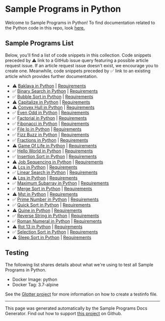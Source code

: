 # Sample Programs in Python

Welcome to Sample Programs in Python! To find documentation related to the Python code in this repo, look [here.](https://sample-programs.therenegadecoder.com/languages/python)

## Sample Programs List

Below, you'll find a list of code snippets in this collection. Code snippets preceded by :warning: link to a GitHub issue query featuring a possible article request issue. If an article request issue doesn't exist, we encourage you to create one. Meanwhile, code snippets preceded by :white_check_mark: link to an existing article which provides further documentation.

- :warning: [Baklava in Python](https://github.com//TheRenegadeCoder/sample-programs-website/issues?utf8=%E2%9C%93&q=is%3Aissue+is%3Aopen+baklava+python) | [Requirements](https://sample-programs.therenegadecoder.com/projects/baklava)
- :white_check_mark: [Binary Search in Python](https://sample-programs.therenegadecoder.com/projects/binary-search/python) | [Requirements](https://sample-programs.therenegadecoder.com/projects/binary-search)
- :white_check_mark: [Bubble Sort in Python](https://sample-programs.therenegadecoder.com/projects/bubble-sort/python) | [Requirements](https://sample-programs.therenegadecoder.com/projects/bubble-sort)
- :warning: [Capitalize in Python](https://github.com//TheRenegadeCoder/sample-programs-website/issues?utf8=%E2%9C%93&q=is%3Aissue+is%3Aopen+capitalize+python) | [Requirements](https://sample-programs.therenegadecoder.com/projects/capitalize)
- :warning: [Convex Hull in Python](https://github.com//TheRenegadeCoder/sample-programs-website/issues?utf8=%E2%9C%93&q=is%3Aissue+is%3Aopen+convex+hull+python) | [Requirements](https://sample-programs.therenegadecoder.com/projects/convex-hull)
- :white_check_mark: [Even Odd in Python](https://sample-programs.therenegadecoder.com/projects/even-odd/python) | [Requirements](https://sample-programs.therenegadecoder.com/projects/even-odd)
- :white_check_mark: [Factorial in Python](https://sample-programs.therenegadecoder.com/projects/factorial/python) | [Requirements](https://sample-programs.therenegadecoder.com/projects/factorial)
- :white_check_mark: [Fibonacci in Python](https://sample-programs.therenegadecoder.com/projects/fibonacci/python) | [Requirements](https://sample-programs.therenegadecoder.com/projects/fibonacci)
- :white_check_mark: [File Io in Python](https://sample-programs.therenegadecoder.com/projects/file-io/python) | [Requirements](https://sample-programs.therenegadecoder.com/projects/file-io)
- :white_check_mark: [Fizz Buzz in Python](https://sample-programs.therenegadecoder.com/projects/fizz-buzz/python) | [Requirements](https://sample-programs.therenegadecoder.com/projects/fizz-buzz)
- :white_check_mark: [Fractions in Python](https://sample-programs.therenegadecoder.com/projects/fractions/python) | [Requirements](https://sample-programs.therenegadecoder.com/projects/fractions)
- :warning: [Game Of Life in Python](https://github.com//TheRenegadeCoder/sample-programs-website/issues?utf8=%E2%9C%93&q=is%3Aissue+is%3Aopen+game+of+life+python) | [Requirements](https://sample-programs.therenegadecoder.com/projects/game-of-life)
- :white_check_mark: [Hello World in Python](https://sample-programs.therenegadecoder.com/projects/hello-world/python) | [Requirements](https://sample-programs.therenegadecoder.com/projects/hello-world)
- :white_check_mark: [Insertion Sort in Python](https://sample-programs.therenegadecoder.com/projects/insertion-sort/python) | [Requirements](https://sample-programs.therenegadecoder.com/projects/insertion-sort)
- :warning: [Job Sequencing in Python](https://github.com//TheRenegadeCoder/sample-programs-website/issues?utf8=%E2%9C%93&q=is%3Aissue+is%3Aopen+job+sequencing+python) | [Requirements](https://sample-programs.therenegadecoder.com/projects/job-sequencing)
- :warning: [Lcs in Python](https://github.com//TheRenegadeCoder/sample-programs-website/issues?utf8=%E2%9C%93&q=is%3Aissue+is%3Aopen+lcs+python) | [Requirements](https://sample-programs.therenegadecoder.com/projects/lcs)
- :white_check_mark: [Linear Search in Python](https://sample-programs.therenegadecoder.com/projects/linear-search/python) | [Requirements](https://sample-programs.therenegadecoder.com/projects/linear-search)
- :warning: [Lps in Python](https://github.com//TheRenegadeCoder/sample-programs-website/issues?utf8=%E2%9C%93&q=is%3Aissue+is%3Aopen+lps+python) | [Requirements](https://sample-programs.therenegadecoder.com/projects/lps)
- :white_check_mark: [Maximum Subarray in Python](https://sample-programs.therenegadecoder.com/projects/maximum-subarray/python) | [Requirements](https://sample-programs.therenegadecoder.com/projects/maximum-subarray)
- :white_check_mark: [Merge Sort in Python](https://sample-programs.therenegadecoder.com/projects/merge-sort/python) | [Requirements](https://sample-programs.therenegadecoder.com/projects/merge-sort)
- :warning: [Mst in Python](https://github.com//TheRenegadeCoder/sample-programs-website/issues?utf8=%E2%9C%93&q=is%3Aissue+is%3Aopen+mst+python) | [Requirements](https://sample-programs.therenegadecoder.com/projects/mst)
- :white_check_mark: [Prime Number in Python](https://sample-programs.therenegadecoder.com/projects/prime-number/python) | [Requirements](https://sample-programs.therenegadecoder.com/projects/prime-number)
- :white_check_mark: [Quick Sort in Python](https://sample-programs.therenegadecoder.com/projects/quick-sort/python) | [Requirements](https://sample-programs.therenegadecoder.com/projects/quick-sort)
- :warning: [Quine in Python](https://github.com//TheRenegadeCoder/sample-programs-website/issues?utf8=%E2%9C%93&q=is%3Aissue+is%3Aopen+quine+python) | [Requirements](https://sample-programs.therenegadecoder.com/projects/quine)
- :white_check_mark: [Reverse String in Python](https://sample-programs.therenegadecoder.com/projects/reverse-string/python) | [Requirements](https://sample-programs.therenegadecoder.com/projects/reverse-string)
- :white_check_mark: [Roman Numeral in Python](https://sample-programs.therenegadecoder.com/projects/roman-numeral/python) | [Requirements](https://sample-programs.therenegadecoder.com/projects/roman-numeral)
- :warning: [Rot 13 in Python](https://github.com//TheRenegadeCoder/sample-programs-website/issues?utf8=%E2%9C%93&q=is%3Aissue+is%3Aopen+rot+13+python) | [Requirements](https://sample-programs.therenegadecoder.com/projects/rot-13)
- :white_check_mark: [Selection Sort in Python](https://sample-programs.therenegadecoder.com/projects/selection-sort/python) | [Requirements](https://sample-programs.therenegadecoder.com/projects/selection-sort)
- :warning: [Sleep Sort in Python](https://github.com//TheRenegadeCoder/sample-programs-website/issues?utf8=%E2%9C%93&q=is%3Aissue+is%3Aopen+sleep+sort+python) | [Requirements](https://sample-programs.therenegadecoder.com/projects/sleep-sort)

## Testing

The following list shares details about what we're using to test all Sample Programs in Python.

- Docker Image: python
- Docker Tag: 3.7-alpine

See the [Glotter project](https://github.com/auroq/glotter) for more information on how to create a testinfo file.

---

This page was generated automatically by the Sample Programs Docs Generator. Find out how to support [this project](https://github.com/TheRenegadeCoder/sample-programs-docs-generator) on Github.